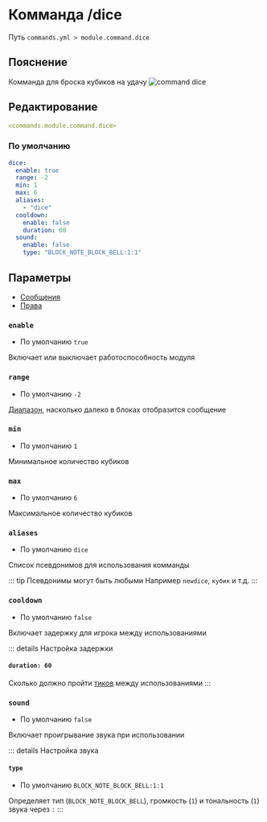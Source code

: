 # Комманда /dice
Путь `commands.yml > module.command.dice`

## Пояснение
Комманда для броска кубиков на удачу
![command dice](/commanddice.png)

## Редактирование
```yaml
<commands.module.command.dice>
```

### По умолчанию
```yaml
dice:
  enable: true
  range: -2
  min: 1
  max: 6
  aliases:
    - "dice"
  cooldown:
    enable: false
    duration: 60
  sound:
    enable: false
    type: "BLOCK_NOTE_BLOCK_BELL:1:1"
```

## Параметры

- [Сообщения](/ru/messages/ru_ru/module/command/dice/)
- [Права](/ru/permissions/module/command/dice/)

### `enable`
- По умолчанию `true`

Включает или выключает работоспособность модуля

### `range`
- По умолчанию `-2`

[Диапазон](#виды-диапазонов), насколько далеко в блоках отобразится сообщение

### `min`
- По умолчанию `1`

Минимальное количество кубиков

### `max`
- По умолчанию `6`

Максимальное количество кубиков

### `aliases`
- По умолчанию `dice`

Список псевдонимов для использования комманды

::: tip Псевдонимы могут быть любыми
Например `newdice`, `кубик` и т.д.
:::

### `cooldown`
- По умолчанию `false`

Включает задержку для игрока между использованиями

::: details Настройка задержки
#### `duration: 60`

Сколько должно пройти [тиков](https://ru.minecraft.wiki/w/%D0%A2%D0%B0%D0%BA%D1%82) между использованиями
:::

### `sound`
- По умолчанию `false`

Включает проигрывание звука при использовании

::: details Настройка звука
#### `type`
- По умолчанию `BLOCK_NOTE_BLOCK_BELL:1:1`

Определяет тип (`BLOCK_NOTE_BLOCK_BELL`), громкость (`1`) и тональность (`1`) звука через `:`
:::

<!--@include: @/ru/parts/range.md-->